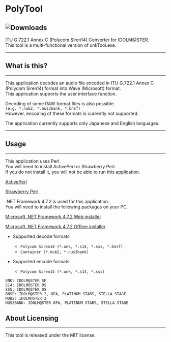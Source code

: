# PolyTool
![Downloads](https://img.shields.io/github/downloads/XyLe-GBP/PolyTool/total.svg)  
---
ITU G.722.1 Annex C (Polycom Siren14) Converter for IDOLM@STER.  
This tool is a multi-functional version of unkTool.exe.  

---

## What is this?
---
This application decodes an audio file encoded in ITU G.722.1 Annex C (Polycom Siren14) format into Wave (Microsoft) format.  
This application supports the user interface function.  

Decoding of some RAW format files is also possible.  
`(e.g. *.nub2, *.nus3bank, *.bnsf)`  
However, encoding of these formats is currently not supported.  

The application currently supports only Japanese and English languages.  

---

## Usage
---
This application uses Perl.  
You will need to install ActivePerl or Strawberry Perl.  
If you do not install it, you will not be able to run this application.  

[ActivePerl](https://www.activestate.com/products/perl/downloads/)

[Strawberry Perl](https://strawberryperl.com/)

.NET Framework 4.7.2 is used for this application.  
You will need to install the following packages on your PC.  

[Microsoft .NET Framework 4.7.2 Web installer](http://go.microsoft.com/fwlink/?linkid=863262)

[Microsoft .NET Framework 4.7.2 Offline installer](http://go.microsoft.com/fwlink/?linkid=863265)

* Supported decode formats
  * `Polycom Siren14 (*.unk, *.s14, *.sss, *.bnsf)`
  * `Container (*.nub2, *.nus3bank)`

* Supported encode formats
  * `Polycom Siren14 (*.unk, *.s14, *.sss)`

`UNK: IDOLM@STER SP`  
`S14: IDOLM@STER DS`  
`SSS: IDOLM@STER DS`  
`BNSF: IDOLM@STER 2, OFA, PLATINUM STARS, STELLA STAGE`  
`NUB2: IDOLM@STER 2`  
`NUS3BANK: IDOLM@STER OFA, PLATINUM STARS, STELLA STAGE`  

## About Licensing
---
This tool is released under the MIT license.
